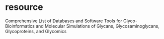 # resource
Comprehensive List of Databases and Software Tools for Glyco-Bioinformatics and Molecular Simulations of Glycans, Glycosaminoglycans, Glycoproteins, and Glycomics
